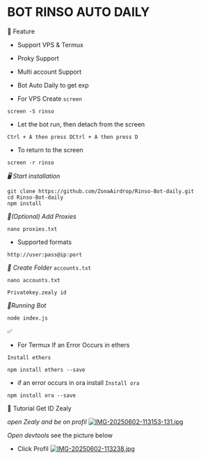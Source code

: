 # BOT RINSO AUTO DAILY 

📝 Feature 
- Support VPS & Termux 
- Proky Support
- Multi account Support
- Bot Auto Daily to get exp

- For VPS Create `screen`

````
screen -S rinso
````
- Let the bot run, then detach from the screen

`Ctrl + A then press DCtrl + A then press D`

- To return to the screen

````
screen -r rinso
````

*🖥️ Start installation*

````
git clone https://github.com/ZonaAirdrop/Rinso-Bot-daily.git
cd Rinso-Bot-daily
npm install
````
*🔖(Optional) Add Proxies*

````
nano proxies.txt
````
- Supported formats

````
http://user:pass@ip:port 
````

*🔖 Create Folder* `accounts.txt`

````
nano accounts.txt
````
`Privatekey.zealy id`

*🔖Running Bot*

````
node index.js
````
✅
- For Termux If an Error Occurs in ethers

`Install ethers`

````
npm install ethers --save
````
- if an error occurs in ora install
`Install ora`

````
npm install ora --save
````

🗿 Tutorial Get ID Zealy 

*open Zealy and be on profil*
[![IMG-20250602-113153-131.jpg](https://i.postimg.cc/g0MDrPsq/IMG-20250602-113153-131.jpg)](https://postimg.cc/f39Xgp6J)

*Open devtools* see the picture below 
- Click Profil
[![IMG-20250602-113238.jpg](https://i.postimg.cc/L4gT4w1L/IMG-20250602-113238.jpg)](https://postimg.cc/rzcWQhgw)
